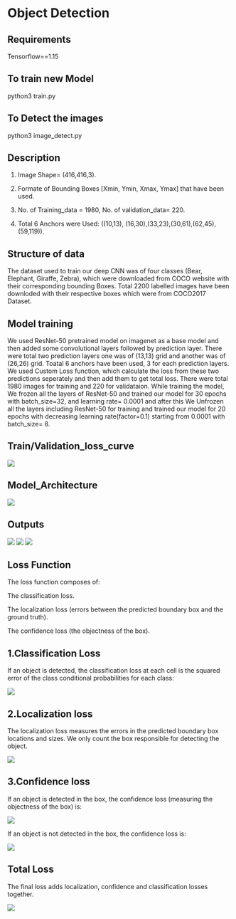 # Object Detection

Requirements
------------
Tensorflow==1.15

To train new Model
---------------------
python3 train.py

To Detect the images
----------------------
python3 image_detect.py

Description
----------------------

1. Image Shape= (416,416,3). 

2. Formate of Bounding Boxes [Xmin, Ymin, Xmax, Ymax] that have been used.

3. No. of Training_data = 1980, No. of validation_data= 220.

4. Total 6 Anchors were Used: ((10,13), (16,30),(33,23),(30,61),(62,45),(59,119)).

Structure of data
------------------
The dataset used to train our deep CNN was of four classes (Bear, Elephant, Giraffe, Zebra), which were downloaded from COCO website with their corresponding bounding Boxes.
Total 2200 labelled images have been downloded with their respective boxes which were from COCO2017 Dataset.

Model training
--------------
We used ResNet-50 pretrained model on imagenet as a base model and then added some convolutional layers followed by prediction layer. There were total two prediction layers one was of (13,13) grid and another was of (26,26) grid. Toatal 6 anchors have been used, 3 for each prediction layers. We used Custom Loss function, which calculate the loss from these two predictions seperately and then add them to get total loss.
There were total 1980 images for training and 220 for validataion. While training the model, We frozen all the layers of ResNet-50 and trained our model for 30 epochs with batch_size=32, and learning rate= 0.0001 and after this We Unfrozen all the layers including ResNet-50 for training and trained our model for 20 epochs with decreasing learning rate(factor=0.1) starting from 0.0001 with batch_size= 8. 


Train/Validation_loss_curve
--------------------------
![](https://github.com/neuratree/Object_Detection/blob/master/Mithilesh/Train_validation_loss_curve.PNG)

Model_Architecture
------------------
![](https://github.com/neuratree/Object_Detection/blob/master/Mithilesh/Model.jpg)

Outputs
---------
![](https://github.com/neuratree/Object_Detection/blob/master/Mithilesh/Output/Bear/b1.PNG)
![](https://github.com/neuratree/Object_Detection/blob/master/Mithilesh/Output.PNG)
![](https://github.com/neuratree/Object_Detection/blob/master/Mithilesh/Output/Elephant/e3.PNG)

Loss Function
----------------------
The loss function composes of:

The classification loss.

The localization loss (errors between the predicted boundary box and the ground truth).

The confidence loss (the objectness of the box).

1.Classification Loss
----------------------
If an object is detected, the classification loss at each cell is the squared error of the class conditional probabilities for each class:

![](https://github.com/neuratree/Object_Detection/blob/master/Mithilesh/Loss_Functions/Classification_loss.PNG)

2.Localization loss
--------------------
The localization loss measures the errors in the predicted boundary box locations and sizes. We only count the box responsible for detecting the object.

![](https://github.com/neuratree/Object_Detection/blob/master/Mithilesh/Loss_Functions/Localization_loss.PNG)


3.Confidence loss
-------------------
If an object is detected in the box, the confidence loss (measuring the objectness of the box) is:

![](https://github.com/neuratree/Object_Detection/blob/master/Mithilesh/Loss_Functions/Confidence_loss.PNG)

If an object is not detected in the box, the confidence loss is:

![](https://github.com/neuratree/Object_Detection/blob/master/Mithilesh/Loss_Functions/confidence_loss1.PNG)

Total Loss
----------
The final loss adds localization, confidence and classification losses together.

![](https://github.com/neuratree/Object_Detection/blob/master/Mithilesh/Loss_Functions/Total_loss.PNG)

